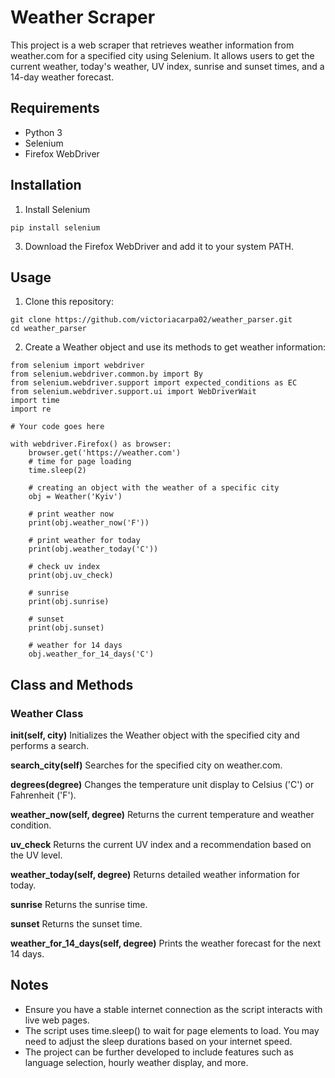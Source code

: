 # Weather Scraper
This project is a web scraper that retrieves weather information from weather.com for a specified city using Selenium. It allows users to get the current weather, today's weather, UV index, sunrise and sunset times, and a 14-day weather forecast.

## Requirements
- Python 3
- Selenium
- Firefox WebDriver

## Installation
1. Install Selenium
```
pip install selenium
```
3. Download the Firefox WebDriver and add it to your system PATH.

## Usage
1. Clone this repository:
```
git clone https://github.com/victoriacarpa02/weather_parser.git
cd weather_parser
```
2. Create a Weather object and use its methods to get weather information:
```
from selenium import webdriver
from selenium.webdriver.common.by import By
from selenium.webdriver.support import expected_conditions as EC
from selenium.webdriver.support.ui import WebDriverWait
import time
import re

# Your code goes here

with webdriver.Firefox() as browser:
    browser.get('https://weather.com')
    # time for page loading
    time.sleep(2)

    # creating an object with the weather of a specific city
    obj = Weather('Kyiv')

    # print weather now
    print(obj.weather_now('F'))

    # print weather for today
    print(obj.weather_today('C'))

    # check uv index
    print(obj.uv_check)

    # sunrise
    print(obj.sunrise)

    # sunset
    print(obj.sunset)

    # weather for 14 days
    obj.weather_for_14_days('C')
```

## Class and Methods
### Weather Class

**__init__(self, city)**
Initializes the Weather object with the specified city and performs a search.

**search_city(self)**
Searches for the specified city on weather.com.

**degrees(degree)**
Changes the temperature unit display to Celsius ('C') or Fahrenheit ('F').

**weather_now(self, degree)**
Returns the current temperature and weather condition.

**uv_check**
Returns the current UV index and a recommendation based on the UV level.

**weather_today(self, degree)**
Returns detailed weather information for today.

**sunrise**
Returns the sunrise time.

**sunset**
Returns the sunset time.

**weather_for_14_days(self, degree)**
Prints the weather forecast for the next 14 days.

## Notes
- Ensure you have a stable internet connection as the script interacts with live web pages.
- The script uses time.sleep() to wait for page elements to load. You may need to adjust the sleep durations based on your internet speed.
- The project can be further developed to include features such as language selection, hourly weather display, and more.
